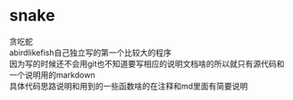 # snake
贪吃蛇  
abirdlikefish自己独立写的第一个比较大的程序  
因为写的时候还不会用git也不知道要写相应的说明文档啥的所以就只有源代码和一个说明用的markdown  
具体代码思路说明和用到的一些函数啥的在注释和md里面有简要说明